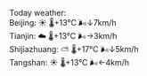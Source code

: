 Today weather:  
Beijing: ☀️ 🌡️+13°C 🌬️↓7km/h  
Tianjin: ☁️ 🌡️+13°C 🌬️→3km/h  
Shijiazhuang: ⛅️  🌡️+17°C 🌬️↓5km/h  
Tangshan: ☀️ 🌡️+13°C 🌬️←4km/h  
